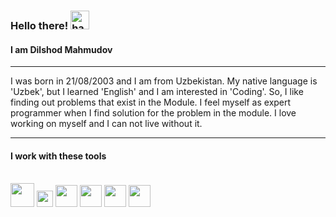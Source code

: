 <h3>
  Hello there! <img src="https://camo.githubusercontent.com/0c732027af8a28d138e3698181f7be7c9b97d443b4beb9c7ce8ec4cffc6b4767/68747470733a2f2f6d656469612e67697068792e636f6d2f6d656469612f6876524a434c467a6361737252346961377a2f67697068792e676966" alt="handshake" width="30px">
</h3>

<h4>I am Dilshod Mahmudov</h4>

<hr>
<p>
  I was born in 21/08/2003 and I am from Uzbekistan. My native language is 'Uzbek', but I learned 'English' and I am interested in 'Coding'. So, I like finding out problems that exist in the Module. I feel myself as expert programmer when I find solution for the problem in the module. I love working on myself and I can not live without it.
</p>
<hr>
<h4>I work with these tools</h4>
<br>
<code><img src="https://camo.githubusercontent.com/ba77247456c4e0bf507426fc2a8412574d50980f0232572f8dfc83a09646d4f3/68747470733a2f2f7777772e66726565706e676c6f676f732e636f6d2f75706c6f6164732f68746d6c352d6c6f676f2d706e672f68746d6c352d6c6f676f2d68746d6c2d6c6f676f2d31302e706e67" alt="" width="38px"></code>
<code><img src="https://camo.githubusercontent.com/1cbe73853c03278042bc5cfdbc192afff40fd093e33b33786cac698ca49ce747/68747470733a2f2f626174666c61742e6f72672f7468656d65732f64656661756c742f696d672f6373732d6c6f676f2e706e67" alt="" width="26px"></code>
<code><img src="https://camo.githubusercontent.com/2757ea6cb7a9cf1ed2eb187383910afd3f1db700c5073980c9dbd5a72bfa0fcd/68747470733a2f2f69636f6e2d6c6962726172792e636f6d2f696d616765732f622d69636f6e2f622d69636f6e2d302e6a7067  " alt="" width="35px"></code>
<code><img src="https://camo.githubusercontent.com/6c6c860e6260abfc3c467b6ff5e5cd2ace954c36f860b34d97a4eaa89208c625/68747470733a2f2f6272616e64736c6f676f732e636f6d2f77702d636f6e74656e742f75706c6f6164732f696d616765732f6c617267652f6a6176617363726970742d6c6f676f2d626c61636b2d616e642d77686974652e706e67" alt="" width="35px"></code>
<code><img src="https://camo.githubusercontent.com/25e882af40ac6e84da98721f20b635c9327f7830190f8d3968bb5bb23ba9cead/68747470733a2f2f63646e2e66726565626965737570706c792e636f6d2f6c6f676f732f6c617267652f32782f72656163742d312d6c6f676f2d626c61636b2d616e642d77686974652e706e67" alt="" width="35px"></code>
<code><img src="https://camo.githubusercontent.com/3058bf96abd4cedea36da68bc6bce659e643d2860106919f5bc697906ce70efd/68747470733a2f2f63646e2e66726565626965737570706c792e636f6d2f6c6f676f732f6c617267652f32782f72656475782d6c6f676f2d626c61636b2d616e642d77686974652e706e67" alt="" width="35px"></code>












<!--
**DilshodMahmudov0156/DilshodMahmudov0156** is a ✨ _special_ ✨ repository because its `README.md` (this file) appears on your GitHub profile.  
<h3>👋 Hi there!!!</h3>
<h4>I am - Dilshod Mahmudov!</h4>
<h4>Front-end engineer</h4>
<h4>If my some projects does not work, please contact with me and ask me why is it so! ok?</h4>
  <img src="https://cdn-icons-png.flaticon.com/512/25/25231.png" alt="GitHub icon" style="width: 100px; height: auto;"/>
  <img src="https://static-00.iconduck.com/assets.00/webpack-plain-icon-1847x2048-7e4fofoe.png" alt="Webpack icon" style="width: 100px; height: auto;"/>
  <img src="https://avatars.githubusercontent.com/u/2918581?v=4" alt="Bootstrap icon" style="width: 100px; height: auto;"/>
   <img src="https://cdn.freebiesupply.com/logos/large/2x/react-1-logo-png-transparent.png" alt="React-JS icon" style="width: 100px; height: auto;"/><h4>I work with this technologies</h4>
  <img src="https://static-00.iconduck.com/assets.00/webpack-plain-icon-1847x2048-7e4fofoe.png" alt="Webpack icon" style="width: 100px; height: auto;"/>
  <img src="https://avatars.githubusercontent.com/u/2918581?v=4" alt="Bootstrap icon" style="width: 100px; height: auto;"/>


<img src="https://media4.giphy.com/media/O1zckCYfJm17YUtLwW/giphy.gif?cid=6c09b952evh1eslwx0flipjs5pmxlp3wupg2ho42onc9speg&ep=v1_stickers_related&rid=giphy.gif&ct=s" alt="hand-wave icon" style="width: 100px; height: auto;"/>

<img src="https://cdn-icons-png.flaticon.com/512/25/25231.png" alt="Bootstrap icon" style="width: 100px; height: auto;"/>
<img src="https://media4.giphy.com/media/O1zckCYfJm17YUtLwW/giphy.gif?cid=6c09b952evh1eslwx0flipjs5pmxlp3wupg2ho42onc9speg&ep=v1_stickers_related&rid=giphy.gif&ct=s" alt="Bootstrap icon" style="width: 100px; height: auto;"/>
Here are some ideas to get you started:

### Hi there 👋
- 🔭 I’m currently working on ...
- 🌱 I’m currently learning ...
- 👯 I’m looking to collaborate on ...
- 🤔 I’m looking for help with ...
- 💬 Ask me about ...
- 📫 How to reach me: ...
- 😄 Pronouns: ...
- ⚡ Fun fact: ...
-->
